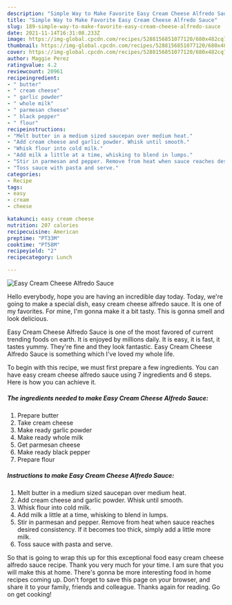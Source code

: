 ```yaml
---
description: "Simple Way to Make Favorite Easy Cream Cheese Alfredo Sauce"
title: "Simple Way to Make Favorite Easy Cream Cheese Alfredo Sauce"
slug: 189-simple-way-to-make-favorite-easy-cream-cheese-alfredo-sauce
date: 2021-11-14T16:31:08.233Z
image: https://img-global.cpcdn.com/recipes/5288156851077120/680x482cq70/easy-cream-cheese-alfredo-sauce-recipe-main-photo.jpg
thumbnail: https://img-global.cpcdn.com/recipes/5288156851077120/680x482cq70/easy-cream-cheese-alfredo-sauce-recipe-main-photo.jpg
cover: https://img-global.cpcdn.com/recipes/5288156851077120/680x482cq70/easy-cream-cheese-alfredo-sauce-recipe-main-photo.jpg
author: Maggie Perez
ratingvalue: 4.2
reviewcount: 20961
recipeingredient:
- " butter"
- " cream cheese"
- " garlic powder"
- " whole milk"
- " parmesan cheese"
- " black pepper"
- " flour"
recipeinstructions:
- "Melt butter in a medium sized saucepan over medium heat."
- "Add cream cheese and garlic powder. Whisk until smooth."
- "Whisk flour into cold milk."
- "Add milk a little at a time, whisking to blend in lumps."
- "Stir in parmesan and pepper. Remove from heat when sauce reaches desired consistency. If it becomes too thick, simply add a little more milk."
- "Toss sauce with pasta and serve."
categories:
- Recipe
tags:
- easy
- cream
- cheese

katakunci: easy cream cheese 
nutrition: 207 calories
recipecuisine: American
preptime: "PT33M"
cooktime: "PT58M"
recipeyield: "2"
recipecategory: Lunch

---
```



![Easy Cream Cheese Alfredo Sauce](https://img-global.cpcdn.com/recipes/5288156851077120/680x482cq70/easy-cream-cheese-alfredo-sauce-recipe-main-photo.jpg)

Hello everybody, hope you are having an incredible day today. Today, we're going to make a special dish, easy cream cheese alfredo sauce. It is one of my favorites. For mine, I'm gonna make it a bit tasty. This is gonna smell and look delicious.



Easy Cream Cheese Alfredo Sauce is one of the most favored of current trending foods on earth. It is enjoyed by millions daily. It is easy, it is fast, it tastes yummy. They're fine and they look fantastic. Easy Cream Cheese Alfredo Sauce is something which I've loved my whole life.


To begin with this recipe, we must first prepare a few ingredients. You can have easy cream cheese alfredo sauce using 7 ingredients and 6 steps. Here is how you can achieve it.

<!--inarticleads1-->

##### The ingredients needed to make Easy Cream Cheese Alfredo Sauce:

1. Prepare  butter
1. Take  cream cheese
1. Make ready  garlic powder
1. Make ready  whole milk
1. Get  parmesan cheese
1. Make ready  black pepper
1. Prepare  flour




<!--inarticleads2-->

##### Instructions to make Easy Cream Cheese Alfredo Sauce:

1. Melt butter in a medium sized saucepan over medium heat.
1. Add cream cheese and garlic powder. Whisk until smooth.
1. Whisk flour into cold milk.
1. Add milk a little at a time, whisking to blend in lumps.
1. Stir in parmesan and pepper. Remove from heat when sauce reaches desired consistency. If it becomes too thick, simply add a little more milk.
1. Toss sauce with pasta and serve.




So that is going to wrap this up for this exceptional food easy cream cheese alfredo sauce recipe. Thank you very much for your time. I am sure that you will make this at home. There's gonna be more interesting food in home recipes coming up. Don't forget to save this page on your browser, and share it to your family, friends and colleague. Thanks again for reading. Go on get cooking!
